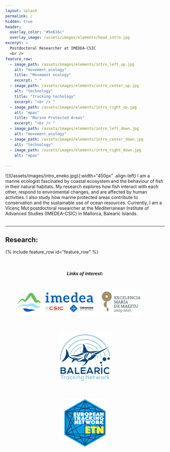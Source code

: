 ```yaml
---
layout: splash
permalink: /
hidden: true
header:
  overlay_color: "#5e616c"
  overlay_image: /assets/images/elements/head_intro.jpg
excerpt: >
  Postdoctoral Researcher at IMEDEA-CSIC
  <br />
feature_row:
  - image_path: /assets/images/elements/intro_left_up.jpg
    alt: "movement_ecology"
    title: "Movement ecology"
    excerpt: " "
  - image_path: /assets/images/elements/intro_center_up.jpg
    alt: "technology"
    title: "Tracking techology"
    excerpt: "<br /> "
  - image_path: /assets/images/elements/intro_right_up.jpg
    alt: "mpas"
    title: "Marine Protected Areas"
    excerpt: "<br /> "
  - image_path: /assets/images/elements/intro_left_down.jpg
    alt: "movement_ecology"
  - image_path: /assets/images/elements/intro_center_down.jpg
    alt: "technology"
  - image_path: /assets/images/elements/intro_right_down.jpg
    alt: "mpas"

---
```


<span>
![](/assets/images/intro_eneko.jpg){:width="450px" .align-left}
I am a marine ecologist fascinated by coastal ecosystem and the behaviour of fish in their natural habitats. My research explores how fish interact with each other, respond to enviromental changes, and are affected by human activities. I also study how marine protected areas contribute to conservation and the sustainable use of ocean resources. Currently, I am a Vicenç Mut postdoctoral researcher at the Mediterranean Institute of Advanced Studies (IMEDEA-CSIC) in Mallorca, Balearic Islands.
<br />

<br />
<hr />

## Research:
{% include feature_row id="feature_row" %}

<br />


<div style="text-align:center;">
<h5> Links of interest: </h5>

<a href="https://imedea.uib-csic.es/en/"><img src="/assets/images/logo_imedea.jpg"  style="height:80px;margin-right:40px;margin-left:0px;margin-top:20px;margin-bottom:20px"></a>

<a href="https://trackingfish.com/"><img src="/assets/images/logo_btn.jpg" style="height:150px;margin-right:40px;margin-left:40px;margin-top:20px;margin-bottom:20px"></a>

<a href="https://europeantrackingnetwork.org/"><img src="/assets/images/logo_etn.png" style="height:150px;margin-right:40px;margin-left:40px;margin-top:20px;margin-bottom:20px"></a>

</div>